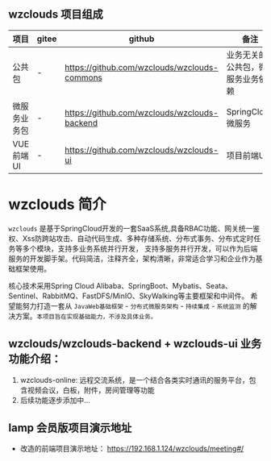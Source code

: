 ## wzclouds 项目组成
| 项目 | gitee | github | 备注 |
|---|---|---|---|
| 公共包 | - | https://github.com/wzclouds/wzclouds-commons | 业务无关的公共包，微服务业务依赖 |
| 微服务业务包 | - | https://github.com/wzclouds/wzclouds-backend | SpringCloud 微服务 |
| VUE前端UI | - | https://github.com/wzclouds/wzclouds-ui | 项目前端UI|

# wzclouds 简介
`wzclouds` 是基于SpringCloud开发的一套SaaS系统,具备RBAC功能、网关统一鉴权、Xss防跨站攻击、自动代码生成、多种存储系统、分布式事务、分布式定时任务等多个模块，支持多业务系统并行开发， 支持多服务并行开发，可以作为后端服务的开发脚手架。代码简洁，注释齐全，架构清晰，非常适合学习和企业作为基础框架使用。

核心技术采用Spring Cloud Alibaba、SpringBoot、Mybatis、Seata、Sentinel、RabbitMQ、FastDFS/MinIO、SkyWalking等主要框架和中间件。
希望能努力打造一套从 `JavaWeb基础框架` - `分布式微服务架构` - `持续集成` - `系统监测` 的解决方案。`本项目旨在实现基础能力，不涉及具体业务。`

## wzclouds/wzclouds-backend + wzclouds-ui 业务功能介绍：
1. wzclouds-online: 远程交流系统，是一个结合各类实时通讯的服务平台，包含视频会议，白板，附件，房间管理等功能
2. 后续功能逐步添加中...

## lamp 会员版项目演示地址
- 改造的前端项目演示地址： https://192.168.1.124/wzclouds/meeting#/
